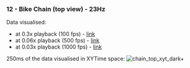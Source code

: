 ### 12 - Bike Chain (top view) - 23Hz
Data visualised:
- at 0.3x playback (100 fps) - [link](https://www.youtube.com/watch?v=Yus5EU4jTvs)
- at 0.06x playback (500 fps) - [link](https://www.youtube.com/watch?v=k46kagKaVos)
- at 0.03x playback (1000 fps) - [link](https://www.youtube.com/watch?v=c8EY6fqjG6s)

250ms of the data visualised in XYTime space:
![chain_top_xyt_dark+](https://github.com/user-attachments/assets/a3ed43cd-def1-4f8e-9e2f-0edee9bd1f07)
